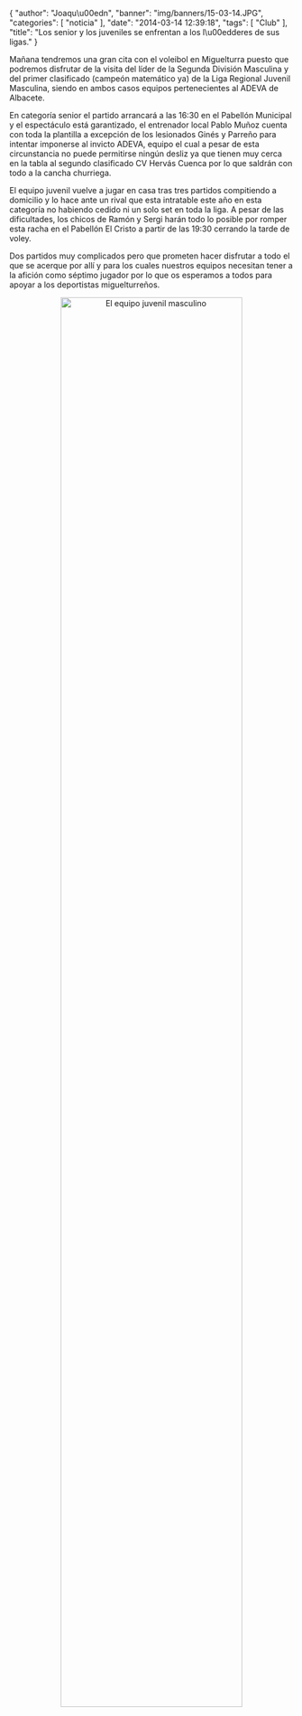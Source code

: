 {
  "author": "Joaqu\u00edn", 
  "banner": "img/banners/15-03-14.JPG", 
  "categories": [
    "noticia"
  ], 
  "date": "2014-03-14 12:39:18", 
  "tags": [
    "Club"
  ], 
  "title": "Los senior y los juveniles se enfrentan a los l\u00edderes de sus ligas."
}

Mañana tendremos una gran cita con el voleibol en Miguelturra puesto que podremos disfrutar de la visita del líder de la Segunda División Masculina y del primer clasificado (campeón matemático ya) de la Liga Regional Juvenil Masculina, siendo en ambos casos equipos pertenecientes al ADEVA de Albacete.

En categoría senior el partido arrancará a las 16:30 en el Pabellón Municipal y el espectáculo está garantizado, el entrenador local Pablo Muñoz cuenta con toda la plantilla a excepción de los lesionados Ginés y Parreño para intentar imponerse al invicto ADEVA, equipo el cual a pesar de esta circunstancia no puede permitirse ningún desliz ya que tienen muy cerca en la tabla al segundo clasificado CV Hervás Cuenca por lo que saldrán con todo a la cancha churriega.

El equipo juvenil vuelve a jugar en casa tras tres partidos compitiendo a domicilio y lo hace ante un rival que esta intratable este año en esta categoría no habiendo cedido ni un solo set en toda la liga. A pesar de las dificultades, los chicos de Ramón y Sergi harán todo lo posible por romper esta racha en el Pabellón El Cristo a partir de las 19:30 cerrando la tarde de voley.

Dos partidos muy complicados pero que prometen hacer disfrutar a todo el que se acerque por allí y para los cuales nuestros equipos necesitan tener a la afición como séptimo jugador por lo que os esperamos a todos para apoyar a los deportistas miguelturreños.

<center>
<a target="_new" href="http://www.advmiguelturra.org/img/banners/15-03-14.JPG"> 
<img alt="El equipo juvenil masculino" width="80%" align="center" src="http://www.advmiguelturra.org/img/banners/15-03-14.JPG"/> </a>
</center>

